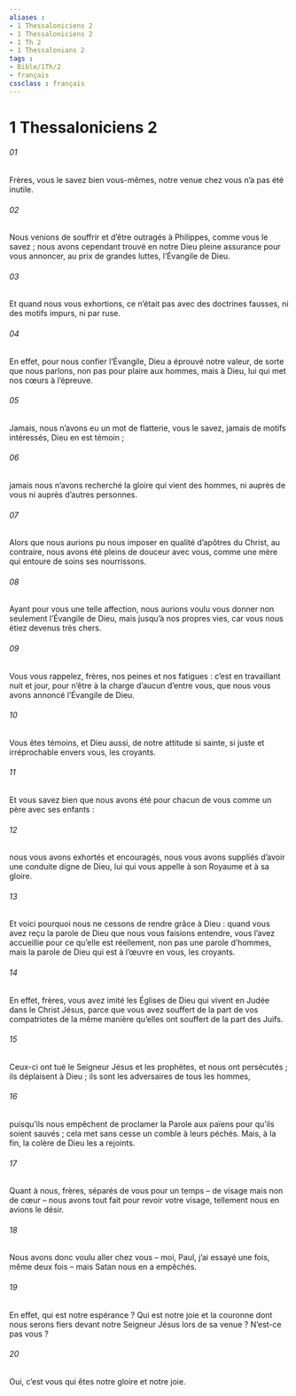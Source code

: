 ```yaml
---
aliases : 
- 1 Thessaloniciens 2
- 1 Thessaloniciens 2
- 1 Th 2
- 1 Thessalonians 2
tags : 
- Bible/1Th/2
- français
cssclass : français
---
```


# 1 Thessaloniciens 2

###### 01
Frères, vous le savez bien vous-mêmes, notre venue chez vous n’a pas été inutile.
###### 02
Nous venions de souffrir et d’être outragés à Philippes, comme vous le savez ; nous avons cependant trouvé en notre Dieu pleine assurance pour vous annoncer, au prix de grandes luttes, l’Évangile de Dieu.
###### 03
Et quand nous vous exhortions, ce n’était pas avec des doctrines fausses, ni des motifs impurs, ni par ruse.
###### 04
En effet, pour nous confier l’Évangile, Dieu a éprouvé notre valeur, de sorte que nous parlons, non pas pour plaire aux hommes, mais à Dieu, lui qui met nos cœurs à l’épreuve.
###### 05
Jamais, nous n’avons eu un mot de flatterie, vous le savez, jamais de motifs intéressés, Dieu en est témoin ;
###### 06
jamais nous n’avons recherché la gloire qui vient des hommes, ni auprès de vous ni auprès d’autres personnes.
###### 07
Alors que nous aurions pu nous imposer en qualité d’apôtres du Christ, au contraire, nous avons été pleins de douceur avec vous, comme une mère qui entoure de soins ses nourrissons.
###### 08
Ayant pour vous une telle affection, nous aurions voulu vous donner non seulement l’Évangile de Dieu, mais jusqu’à nos propres vies, car vous nous étiez devenus très chers.
###### 09
Vous vous rappelez, frères, nos peines et nos fatigues : c’est en travaillant nuit et jour, pour n’être à la charge d’aucun d’entre vous, que nous vous avons annoncé l’Évangile de Dieu.
###### 10
Vous êtes témoins, et Dieu aussi, de notre attitude si sainte, si juste et irréprochable envers vous, les croyants.
###### 11
Et vous savez bien que nous avons été pour chacun de vous comme un père avec ses enfants :
###### 12
nous vous avons exhortés et encouragés, nous vous avons suppliés d’avoir une conduite digne de Dieu, lui qui vous appelle à son Royaume et à sa gloire.
###### 13
Et voici pourquoi nous ne cessons de rendre grâce à Dieu : quand vous avez reçu la parole de Dieu que nous vous faisions entendre, vous l’avez accueillie pour ce qu’elle est réellement, non pas une parole d’hommes, mais la parole de Dieu qui est à l’œuvre en vous, les croyants.
###### 14
En effet, frères, vous avez imité les Églises de Dieu qui vivent en Judée dans le Christ Jésus, parce que vous avez souffert de la part de vos compatriotes de la même manière qu’elles ont souffert de la part des Juifs.
###### 15
Ceux-ci ont tué le Seigneur Jésus et les prophètes, et nous ont persécutés ; ils déplaisent à Dieu ; ils sont les adversaires de tous les hommes,
###### 16
puisqu’ils nous empêchent de proclamer la Parole aux païens pour qu’ils soient sauvés ; cela met sans cesse un comble à leurs péchés. Mais, à la fin, la colère de Dieu les a rejoints.
###### 17
Quant à nous, frères, séparés de vous pour un temps – de visage mais non de cœur – nous avons tout fait pour revoir votre visage, tellement nous en avions le désir.
###### 18
Nous avons donc voulu aller chez vous – moi, Paul, j’ai essayé une fois, même deux fois – mais Satan nous en a empêchés.
###### 19
En effet, qui est notre espérance ? Qui est notre joie et la couronne dont nous serons fiers devant notre Seigneur Jésus lors de sa venue ? N’est-ce pas vous ?
###### 20
Oui, c’est vous qui êtes notre gloire et notre joie.
